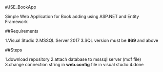 #JSE_BookApp

Simple Web Application for Book adding using ASP.NET and Entity Framework

##Requirements

1.Visual Studio
2.MSSQL Server 2017
3.SQL version must be **869** and above

##Steps

1.download repository
2.attach database to msssql server (mdf file)
3.change connection string in **web.config** file in visual studio
4.done
